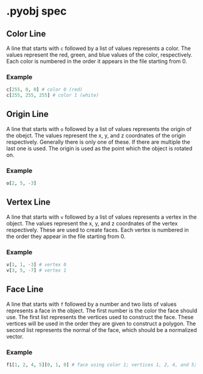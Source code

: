 # .pyobj spec

## Color Line
A line that starts with `c` followed by a list of values represents a color. The values represent the red, green, and blue values of the color, respectively. Each color is numbered in the order it appears in the file starting from 0.

### Example
```py
c[255, 0, 0] # color 0 (red)
c[255, 255, 255] # color 1 (white)
```
## Origin Line
A line that starts with `o` followed by a list of values represents the origin of the obejct. The values represent the x, y, and z coordnates of the origin respectively. Generally there is only one of these. If there are multiple the last one is used. The origin is used as the point which the object is rotated on.
### Example
```py
o[2, 5, -3]
```
## Vertex Line
A line that starts with `v` followed by a list of values represents a vertex in the object. The values represent the x, y, and z coordnates of the vertex respectively. These are used to create faces. Each vertex is numbered in the order they appear in the file starting from 0.
### Example
```py
v[1, 1, -3] # vertex 0
v[3, 5, -7] # vertex 1
```

## Face Line
A line that starts with `f` followed by a number and two lists of values represents a face in the object. The first number is the color the face should use. The first list represents the vertices used to construct the face. These vertices will be used in the order they are given to construct a polygon. The second list represents the normal of the face, which should be a normalized vector.
### Example
```py
f1[1, 2, 4, 5][0, 1, 0] # face using color 1; vertices 1, 2, 4, and 5; and facing up
```